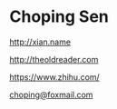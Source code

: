 # Choping Sen

http://xian.name

http://theoldreader.com

https://www.zhihu.com/

choping@foxmail.com

